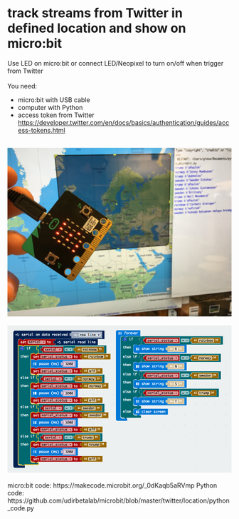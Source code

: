 # track streams from Twitter in defined location and show on micro:bit

Use LED on micro:bit or connect LED/Neopixel to turn on/off when trigger from Twitter<br>
<br>
You need:
* micro:bit with USB cable
* computer with Python
* access token from Twitter https://developer.twitter.com/en/docs/basics/authentication/guides/access-tokens.html
<br>
<img src="https://github.com/udirbetalab/microbit/blob/master/twitter/location/twitter_microbit_stream_location.jpg"><br>
<br>
<img src="https://github.com/udirbetalab/microbit/blob/master/twitter/location/microbit_code.png"><br>
<br>
micro:bit code: https://makecode.microbit.org/_0dKaqb5aRVmp
Python code: https://github.com/udirbetalab/microbit/blob/master/twitter/location/python_code.py




